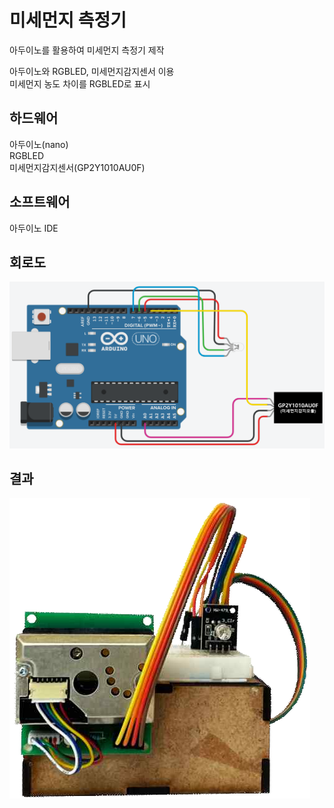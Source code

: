 # 미세먼지 측정기
아두이노를 활용하여 미세먼지 측정기 제작

아두이노와 RGBLED, 미세먼지감지센서 이용   
미세먼지 농도 차이를 RGBLED로 표시

## 하드웨어  
아두이노(nano)  
RGBLED  
미세먼지감지센서(GP2Y1010AU0F)  

## 소프트웨어  
아두이노 IDE  

## 회로도  
![V1](https://github.com/kbc7993/Arduino-Projects/blob/master/dust_sensor/%ED%9A%8C%EB%A1%9C%EB%8F%84.png)

## 결과  
![V2](https://github.com/kbc7993/Arduino-Projects/blob/master/dust_sensor/%EA%B2%B0%EA%B3%BC.png) 